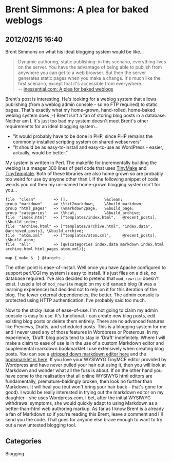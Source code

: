 # Brent Simmons: A plea for baked weblogs

## 2012/02/15 16:40

Brent Simmons on what his ideal blogging system would be like...

> Dynamic authoring, static publishing: in this scenario, everything lives 
> on the server. You have the advantage of being able to publish from 
> anywhere you can get to a web browser. But then the server generates 
> static pages when you make a change. It's much like the first scenario, 
> except that it's accessible from everywhere.  
> -- [inessential.com: A plea for baked weblogs][1]

Brent's post is interesting. He's looking for a weblog system that
allows publishing (from a weblog admin console - so no FTP required)
to static pages. That's exactly what my home-grown, hand-rolled,
home-baked weblog system does ;-) Brent isn't a fan of storing blog
posts in a database. Neither am I. It's just too bad my system doesn't
meet Brent's other requirements for an ideal blogging system...

 * "it would probably have to be done in PHP, since PHP remains the commonly-installed scripting system on shared webservers" 
 * "It should be as easy-to-install and easy-to-use as WordPress - easier, actually, would be better."

My system is written in Perl. The makefile for incrementally building
the weblog is a meager 300 lines of perl code that uses [TinyMake][2]
and [TinyTemplate][3]. Both of these libraries are also home grown so
are probably too weird for use by anyone other than I. If the
following snippet of code weirds you out then my un-named
home-grown blogging system isn't for you...

    file  "clean"        => [],                \&clean;
    group "markdown"     => \%txt2markdown,    \&build_markdown;
    group "html_pages"   => \%markdown2page,   \&build_page;
    group "categories"   => \%hcat,            \&build_archive;
    file  "index.html"   => ["templates/index.html",   @recent_posts],   \&build_index;
    file  "archive.html" => ["templates/archive.html", "index.data", @archived_posts], \&build_archive;
    file  "atom.xml"     => ["templates/atom.xml",     @recent_posts],   \&build_atom;
    file  "all"          => [qw(categories index.data markdown index.html archive.html html_pages atom.xml)];
    
    map { make $_ } @targets ;
    
The other point is ease-of-install. Well once you have Apache
configured to support perl/CGI my system is easy to install. It's just
files on a disk, no database required. I've also decided to pretend
that `mod_rewrite` doesn't exist. I used a lot of `mod_rewrite` magic
on my old xanadb blog (it was a learning experience) but decided not
to rely on it for this iteration of the blog. The fewer external
dependencies, the better. The admin console is protected using HTTP
authentication. I've probably said too much.

Now to the sticky issue of ease-of-use. I'm not going to claim my admin 
console is easy to use. It's functional. I can create new blog posts, 
edit existing blog posts or delete them entirely. There are no advanced 
features like Previews, Drafts, and scheduled posts. This is a blogging 
system for me and I never used any of those features in Wordpress or 
Posterous. In my experience, 'Draft' blog posts tend to stay in 'Draft' 
indefinitely. Where I will make a claim to ease of use is in the use of 
a custom Markdown editor and supplemental markdown bookmarklet I use 
extensively when creating blog posts. You can see a [stripped down 
markdown editor here][4] and the [bookmarklet is here][5]. If you love 
your WYSIWYG TinyMCE editor provided by Wordpress and have never pulled 
your hair out using it, then you will look at Markdown and wonder what 
all the fuss is about. If on the other hand you have come to the 
realisation that all online WYSIWYG html editors are fundamentally, 
premature-baldingly broken, then look no further than Markdown. It will 
heal you (but won't bring your hair back - that's gone for good). I 
would be really interested in trying out the markdown editor on my 
daughter - she uses Wordpress.com. I bet, after the initial WYSIWYG 
withdrawal symptoms, she would quickly adapt to using Markdown as a 
better-than-html web authoring markup. As far as I know Brent is a 
already a fan of Markdown so if you're reading this Brent, leave a 
comment and I'll send you the code. That goes for anyone else brave 
enough to want to try out a new untested blogging tool. 

[1]: http://inessential.com/2011/03/16/a_plea_for_baked_weblogs
[2]: http://search.cpan.org/~walterh/TinyMake-0.06/TinyMake.pm
[3]: files/TinyTemplate.pm.txt 
[4]: files/markdown_textarea.html
[5]: A-Markdown-Link-Bookmarklet.html

## Categories
Blogging
